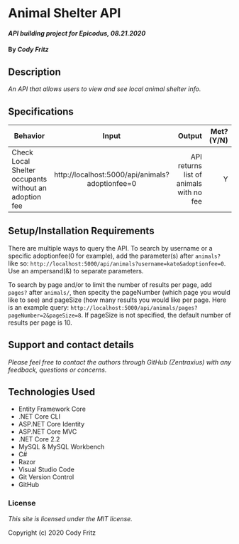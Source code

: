 # Animal Shelter API

#### _API building project for Epicodus, 08.21.2020_

#### By _**Cody Fritz**_

## Description

_An API that allows users to view and see local animal shelter info._

## Specifications

| Behavior                                              |                      Input                      |                                  Output | Met? (Y/N) |
| ----------------------------------------------------- | :---------------------------------------------: | --------------------------------------: | ---------: |
| Check Local Shelter occupants without an adoption fee | http://localhost:5000/api/animals?adoptionfee=0 | API returns list of animals with no fee |   Y        |

## Setup/Installation Requirements

There are multiple ways to query the API. To search by username or a specific adoptionfee(0 for example), add the parameter(s) after `animals?` like so: `http://localhost:5000/api/animals?username=kate&adoptionfee=0`. Use an ampersand(&) to separate parameters.

To search by page and/or to limit the number of results per page, add `pages?` after `animals/`, then specity the pageNumber (which page you would like to see) and pageSize (how many results you would like per page. Here is an example query: `http://localhost:5000/api/animals/pages?pageNumber=2&pageSize=8`. If pageSize is not specified, the default number of results per page is 10.

## Support and contact details

_Please feel free to contact the authors through GitHub (Zentraxius) with any feedback, questions or concerns._

## Technologies Used

- Entity Framework Core
- .NET Core CLI
- ASP.NET Core Identity
- ASP.NET Core MVC
- .NET Core 2.2
- MySQL & MySQL Workbench
- C#
- Razor
- Visual Studio Code
- Git Version Control
- GitHub

### License

_This site is licensed under the MIT license._

Copyright (c) 2020 Cody Fritz
